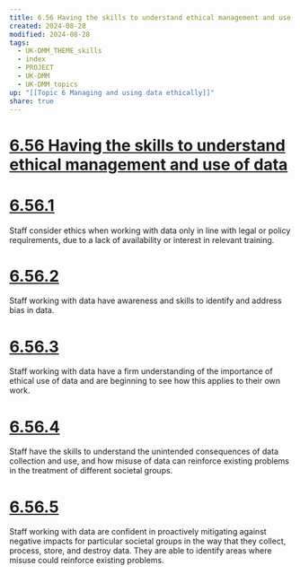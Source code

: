 ```yaml
---
title: 6.56 Having the skills to understand ethical management and use of data
created: 2024-08-28
modified: 2024-08-28
tags:
  - UK-DMM_THEME_skills
  - index
  - PROJECT
  - UK-DMM
  - UK-DMM_topics
up: "[[Topic 6 Managing and using data ethically]]"
share: true
---
```

# [6.56 Having the skills to understand ethical management and use of data](6.56%20Having%20the%20skills%20to%20understand%20ethical%20management%20and%20use%20of%20data.md)
# [6.56.1](6.56.1.md)

Staff consider ethics when working with data only in line with legal or policy requirements, due to a lack of availability or interest in relevant training.

# [6.56.2](6.56.2.md)

Staff working with data have awareness and skills to identify and address bias in data.

# [6.56.3](6.56.3.md)

Staff working with data have a firm understanding of the importance of ethical use of data and are beginning to see how this applies to their own work.

# [6.56.4](6.56.4.md)

Staff have the skills to understand the unintended consequences of data collection and use, and how misuse of data can reinforce existing problems in the treatment of different societal groups.

# [6.56.5](6.56.5.md)

Staff working with data are confident in proactively mitigating against negative impacts for particular societal groups in the way that they collect, process, store, and destroy data. They are able to identify areas where misuse could reinforce existing problems.
